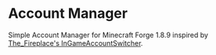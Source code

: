 # Account Manager

Simple Account Manager for Minecraft Forge 1.8.9 inspired by [The_Fireplace's InGameAccountSwitcher](https://github.com/The-Fireplace-Minecraft-Mods/In-Game-Account-Switcher).